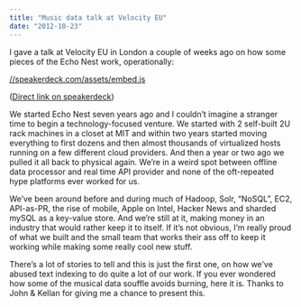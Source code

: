 ```yaml
---
title: "Music data talk at Velocity EU"
date: "2012-10-23"
---
```


I gave a talk at Velocity EU in London a couple of weeks ago on how some pieces of the Echo Nest work, operationally:

[//speakerdeck.com/assets/embed.js](//speakerdeck.com/assets/embed.js)

([Direct link on speakerdeck](https://speakerdeck.com/bwhitman/music-data))

We started Echo Nest seven years ago and I couldn’t imagine a stranger time to begin a technology-focused venture. We started with 2 self-built 2U rack machines in a closet at MIT and within two years started moving everything to first dozens and then almost thousands of virtualized hosts running on a few different cloud providers. And then a year or two ago we pulled it all back to physical again. We’re in a weird spot between offline data processor and real time API provider and none of the oft-repeated hype platforms ever worked for us.

We’ve been around before and during much of Hadoop, Solr, “NoSQL”, EC2, API-as-PR, the rise of mobile, Apple on Intel, Hacker News and sharded mySQL as a key-value store. And we’re still at it, making money in an industry that would rather keep it to itself. If it’s not obvious, I’m really proud of what we built and the small team that works their ass off to keep it working while making some really cool new stuff.

There’s a lot of stories to tell and this is just the first one, on how we’ve abused text indexing to do quite a lot of our work. If you ever wondered how some of the musical data souffle avoids burning, here it is. Thanks to John & Kellan for giving me a chance to present this.
